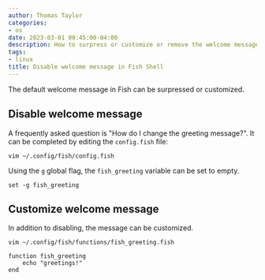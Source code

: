```yaml
---
author: Thomas Taylor
categories:
- os
date: 2023-03-01 00:45:00-04:00
description: How to surpress or customize or remove the welcome message in Fish Shell
tags:
- linux
title: Disable welcome message in Fish Shell
---
```


The default welcome message in Fish can be surpressed or customized.

## Disable welcome message

A frequently asked question is "How do I change the greeting message?". It can be completed by editing the `config.fish` file:

```shell
vim ~/.config/fish/config.fish
```

Using the `g` global flag, the `fish_greeting` variable can be set to empty.

```fish
set -g fish_greeting
```

## Customize welcome message

In addition to disabling, the message can be customized.

```shell
vim ~/.config/fish/functions/fish_greeting.fish
```

```fish
function fish_greeting
    echo "greetings!"
end
```
